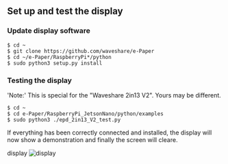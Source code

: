 ## Set up and test the display

### Update display software

```
$ cd ~
$ git clone https://github.com/waveshare/e-Paper
$ cd ~/e-Paper/RaspberryPi*/python
$ sudo python3 setup.py install
```

###  Testing the display

'Note:' This is special for the "Waveshare 2in13 V2". Yours may be different.

```
$ cd ~
$ cd e-Paper/RaspberryPi_JetsonNano/python/examples
$ sudo python3 ./epd_2in13_V2_test.py
```

If everything has been correctly connected and installed, the display will now show a demonstration and finally the screen will cleare.

display
![display](https://i.imgur.com/sXVmbE8.jpg)

